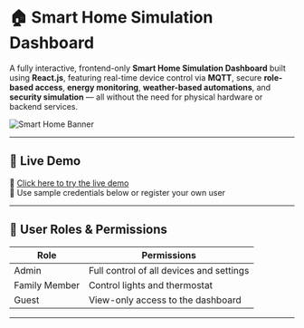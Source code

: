 # 🏠 Smart Home Simulation Dashboard

A fully interactive, frontend-only **Smart Home Simulation Dashboard** built using **React.js**, featuring real-time device control via **MQTT**, secure **role-based access**, **energy monitoring**, **weather-based automations**, and **security simulation** — all without the need for physical hardware or backend services.

![Smart Home Banner](https://user-images.githubusercontent.com/your-banner-placeholder.png)

---

## 🚀 Live Demo

🔗 [Click here to try the live demo](https://your-demo-link.com)  
🔐 Use sample credentials below or register your own user

---

## 👥 User Roles & Permissions

| Role         | Permissions                                      |
|--------------|--------------------------------------------------|
| Admin        | Full control of all devices and settings         |
| Family Member| Control lights and thermostat                    |
| Guest        | View-only access to the dashboard                |

---
